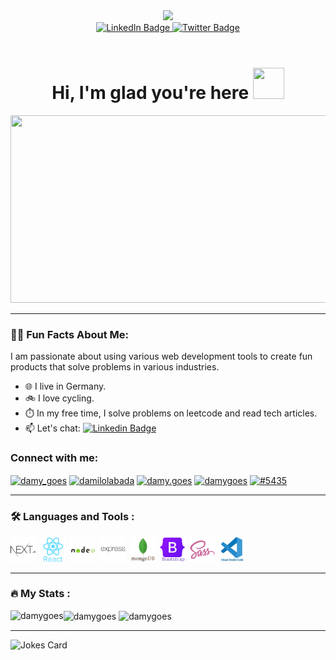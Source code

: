 <div id="header" align="center">
  <img src="https://media.giphy.com/media/ZFtvuSCT2fGVl34Wpi/giphy.gif" width="100"/>
</div>
<div id="badges" align="center">
  <a href="https://www.linkedin.com/in/damilolabada/">
    <img src="https://img.shields.io/badge/LinkedIn-blue?style=for-the-badge&logo=linkedin&logoColor=white" alt="LinkedIn Badge"/>
  </a>
  <a href="https://twitter.com/damygoes">
    <img src="https://img.shields.io/badge/Twitter-blue?style=for-the-badge&logo=twitter&logoColor=white" alt="Twitter Badge"/>
  </a> 
</div>
<div align="center">
  <img src="https://komarev.com/ghpvc/?username=damygoes&style=flat-square&color=blue" alt="" align="center"/>
</div>
<h1 align="center">
  Hi, I'm glad you're here
  <img src="https://media.giphy.com/media/hvRJCLFzcasrR4ia7z/giphy.gif" width="50" height="50"/>
</h1>

<div id="header" align="center">
  <img src="https://media.giphy.com/media/qgQUggAC3Pfv687qPC/giphy.gif" width="600" height="300"/>
</div>

---

### :man_technologist: Fun Facts About Me:
I am passionate about using various web development tools to create fun products that solve problems in various industries.
- :globe_with_meridians: I live in Germany.
- :bike: I love cycling.
- :stopwatch: In my free time, I solve problems on leetcode and read tech articles.
- :mailbox: Let's chat: [![Linkedin Badge](https://img.shields.io/badge/-damy-blue?style=flat&logo=Linkedin&logoColor=white)](https://www.linkedin.com/in/damilolabada/)

<h3 align="left">Connect with me:</h3>
<p align="left">
<a href="https://twitter.com/damy_goes" target="blank"><img align="center" src="https://raw.githubusercontent.com/rahuldkjain/github-profile-readme-generator/master/src/images/icons/Social/twitter.svg" alt="damy_goes" height="30" width="40" /></a>
<a href="https://linkedin.com/in/damilolabada" target="blank"><img align="center" src="https://raw.githubusercontent.com/rahuldkjain/github-profile-readme-generator/master/src/images/icons/Social/linked-in-alt.svg" alt="damilolabada" height="30" width="40" /></a>
<a href="https://instagram.com/damy.goes" target="blank"><img align="center" src="https://raw.githubusercontent.com/rahuldkjain/github-profile-readme-generator/master/src/images/icons/Social/instagram.svg" alt="damy.goes" height="30" width="40" /></a>
<a href="https://www.leetcode.com/damygoes" target="blank"><img align="center" src="https://raw.githubusercontent.com/rahuldkjain/github-profile-readme-generator/master/src/images/icons/Social/leet-code.svg" alt="damygoes" height="30" width="40" /></a>
<a href="https://discord.gg/#5435" target="blank"><img align="center" src="https://raw.githubusercontent.com/rahuldkjain/github-profile-readme-generator/master/src/images/icons/Social/discord.svg" alt="#5435" height="30" width="40" /></a>
</p>

 ---

### :hammer_and_wrench: Languages and Tools :

<div>
<img src="https://github.com/devicons/devicon/blob/master/icons/nextjs/nextjs-original-wordmark.svg" title="Next JS" alt="Next JS" width="40" height="40"/>&nbsp;
  <img src="https://github.com/devicons/devicon/blob/master/icons/react/react-original-wordmark.svg" title="React" alt="React" width="40" height="40"/>&nbsp;
  <img src="https://github.com/devicons/devicon/blob/master/icons/nodejs/nodejs-original-wordmark.svg" title="NodeJS" alt="NodeJS" width="40" height="40"/>&nbsp;
  <img src="https://github.com/devicons/devicon/blob/master/icons/express/express-original-wordmark.svg" title="ExpressJS" alt="ExpressJS" width="40" height="40"/>&nbsp;
   <img src="https://github.com/devicons/devicon/blob/master/icons/mongodb/mongodb-original-wordmark.svg" title="MongoDB" alt="MongoDB" width="40" height="40"/>&nbsp;
  <img src="https://github.com/devicons/devicon/blob/master/icons/bootstrap/bootstrap-original-wordmark.svg" title="Bootstrap" alt="Bootstrap" width="40" height="40"/>&nbsp;
  <img src="https://github.com/devicons/devicon/blob/master/icons/sass/sass-original.svg" title="Sass" alt="Sass" width="40" height="40"/>&nbsp;
  <img src="https://github.com/devicons/devicon/blob/master/icons/vscode/vscode-original-wordmark.svg" title="VSCode" alt="VSCode" width="40" height="40"/>&nbsp; 
</div>

---

### :fire: My Stats :

<div align="left" style="padding: 16px, width: 300px">
  <img align="left" src="https://github-readme-stats.vercel.app/api/top-langs?username=damygoes&show_icons=true&locale=en&layout=compact" alt="damygoes" />
  <img align="center" src="https://github-readme-streak-stats.herokuapp.com/?user=damygoes&" alt="damygoes" />
  <img align="center" src="https://github-readme-stats.vercel.app/api?username=damygoes&show_icons=true&locale=en" alt="damygoes" />
</div>

---
![Jokes Card](https://readme-jokes.vercel.app/api)


